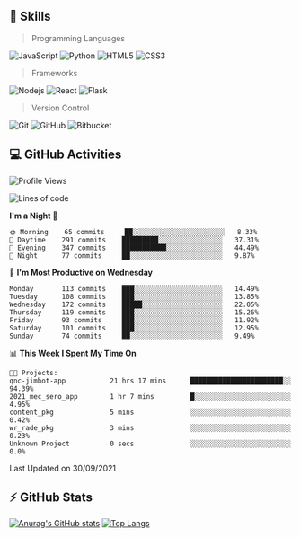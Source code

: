 ## :rocket: Skills<br/>

> Programming Languages

![JavaScript](https://img.shields.io/badge/-JavaScript-%23F7DF1C?style=for-the-badge&logo=javascript&logoColor=white)
![Python](https://img.shields.io/badge/python%20-%2314354C.svg?&style=for-the-badge&logo=python&logoColor=white)
![HTML5](https://img.shields.io/badge/html5%20-%23E34F26.svg?&style=for-the-badge&logo=html5&logoColor=white)
![CSS3](https://img.shields.io/badge/css3%20-%231572B6.svg?&style=for-the-badge&logo=css3&logoColor=white)

> Frameworks

![Nodejs](https://img.shields.io/badge/node.js%20-%2343853D.svg?&style=for-the-badge&logo=node.js&logoColor=white)
![React](https://img.shields.io/badge/React-20232A?style=for-the-badge&logo=react&logoColor=61DAFB)
![Flask](https://img.shields.io/badge/flask%20-%23000.svg?&style=for-the-badge&logo=flask&logoColor=white)

> Version Control

![Git](https://img.shields.io/badge/git%20-%23F05033.svg?&style=for-the-badge&logo=git&logoColor=white)
![GitHub](https://img.shields.io/badge/github%20-%23121011.svg?&style=for-the-badge&logo=github&logoColor=white)
![Bitbucket](https://img.shields.io/badge/bitbucket%20-%230047B3.svg?&style=for-the-badge&logo=bitbucket&logoColor=white)

## :computer: GitHub Activities<br/>

<!--START_SECTION:waka-->
![Profile Views](http://img.shields.io/badge/Profile%20Views-7-blue)

![Lines of code](https://img.shields.io/badge/From%20Hello%20World%20I%27ve%20Written-959762%20lines%20of%20code-blue)

**I'm a Night 🦉** 

```text
🌞 Morning    65 commits     ██░░░░░░░░░░░░░░░░░░░░░░░   8.33% 
🌆 Daytime    291 commits    █████████░░░░░░░░░░░░░░░░   37.31% 
🌃 Evening    347 commits    ███████████░░░░░░░░░░░░░░   44.49% 
🌙 Night      77 commits     ██░░░░░░░░░░░░░░░░░░░░░░░   9.87%

```
📅 **I'm Most Productive on Wednesday** 

```text
Monday       113 commits    ███░░░░░░░░░░░░░░░░░░░░░░   14.49% 
Tuesday      108 commits    ███░░░░░░░░░░░░░░░░░░░░░░   13.85% 
Wednesday    172 commits    █████░░░░░░░░░░░░░░░░░░░░   22.05% 
Thursday     119 commits    ███░░░░░░░░░░░░░░░░░░░░░░   15.26% 
Friday       93 commits     ███░░░░░░░░░░░░░░░░░░░░░░   11.92% 
Saturday     101 commits    ███░░░░░░░░░░░░░░░░░░░░░░   12.95% 
Sunday       74 commits     ██░░░░░░░░░░░░░░░░░░░░░░░   9.49%

```


📊 **This Week I Spent My Time On** 

```text
🐱‍💻 Projects: 
qnc-jimbot-app           21 hrs 17 mins      ███████████████████████░░   94.39% 
2021_mec_sero_app        1 hr 7 mins         █░░░░░░░░░░░░░░░░░░░░░░░░   4.95% 
content_pkg              5 mins              ░░░░░░░░░░░░░░░░░░░░░░░░░   0.42% 
wr_rade_pkg              3 mins              ░░░░░░░░░░░░░░░░░░░░░░░░░   0.23% 
Unknown Project          0 secs              ░░░░░░░░░░░░░░░░░░░░░░░░░   0.0%

```


 Last Updated on 30/09/2021
<!--END_SECTION:waka-->


## :zap: GitHub Stats<br/>
    
[![Anurag's GitHub stats](https://github-readme-stats.vercel.app/api?username=star6973&show_icons=true&theme=prussian)](https://github.com/star6973/github-readme-stats)
[![Top Langs](https://github-readme-stats.vercel.app/api/top-langs/?username=star6973&layout=compact&hide=jupyter%20notebook,html,css,scss&langs_count=4&theme=prussian)](https://github.com/star6973/github-readme-stats)
